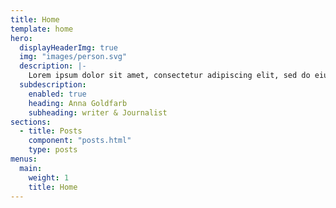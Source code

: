 ```yaml
---
title: Home
template: home
hero:
  displayHeaderImg: true
  img: "images/person.svg"
  description: |-
    Lorem ipsum dolor sit amet, consectetur adipiscing elit, sed do eiusmod tempor incididunt ut labore et dolore magna aliqua. Ut enim ad minim veniam, quis nostrud exercitation ullamco laboris nisi ut aliquip ex ea commodo consequat.
  subdescription:
    enabled: true
    heading: Anna Goldfarb
    subheading: writer & Journalist
sections:
  - title: Posts
    component: "posts.html"
    type: posts
menus:
  main:
    weight: 1
    title: Home
---
```

